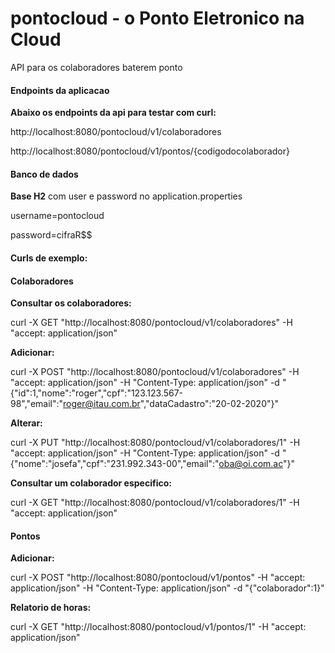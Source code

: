 # pontocloud - o Ponto Eletronico na Cloud

API para os colaboradores baterem ponto

#### Endpoints da aplicacao

**Abaixo os endpoints da api para testar com curl:**

http://localhost:8080/pontocloud/v1/colaboradores

http://localhost:8080/pontocloud/v1/pontos/{codigodocolaborador}
 
#### Banco de dados

**Base H2** com user e password no application.properties

username=pontocloud

password=cifraR$$


#### Curls de exemplo:

#### Colaboradores

**Consultar os colaboradores:**

curl -X GET "http://localhost:8080/pontocloud/v1/colaboradores" -H "accept: application/json"


**Adicionar:**

curl -X POST "http://localhost:8080/pontocloud/v1/colaboradores" -H "accept: application/json" -H "Content-Type: application/json" -d "{\"id\":1,\"nome\":\"roger\",\"cpf\":\"123.123.567-98\",\"email\":\"roger@itau.com.br\",\"dataCadastro\":\"20-02-2020\"}"


**Alterar:**

curl -X PUT "http://localhost:8080/pontocloud/v1/colaboradores/1" -H "accept: application/json" -H "Content-Type: application/json" -d "{\"nome\":\"josefa\",\"cpf\":\"231.992.343-00\",\"email\":\"oba@oi.com.ac\"}"


**Consultar um colaborador especifico:**

curl -X GET "http://localhost:8080/pontocloud/v1/colaboradores/1" -H "accept: application/json"


#### Pontos

**Adicionar:**

curl -X POST "http://localhost:8080/pontocloud/v1/pontos" -H "accept: application/json" -H "Content-Type: application/json" -d "{\"colaborador\":1}"


**Relatorio de horas:**

curl -X GET "http://localhost:8080/pontocloud/v1/pontos/1" -H "accept: application/json"
